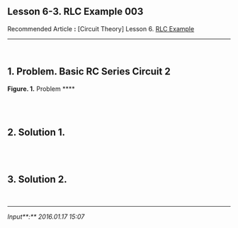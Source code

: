 ## **Lesson 6-3. RLC Example 003**

Recommended Article **:** [Circuit Theory] Lesson 6. [RLC Example](https://jb243.github.io/pages/23)

---

<br>

## **1\. Problem.** Basic RC Series Circuit 2

**Figure. 1.** Problem ****

<br>

<br>

## **2\. Solution 1.**

<br>

<br>

## **3\. Solution 2.**

<br>

---

_Input**:** 2016.01.17 15:07_
